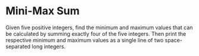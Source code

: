 # Mini-Max Sum



Given five positive integers, find the minimum and maximum values  that can be calculated by summing exactly four of the five integers.  Then print the respective minimum and maximum values as a single line of two space-separated long integers. 

